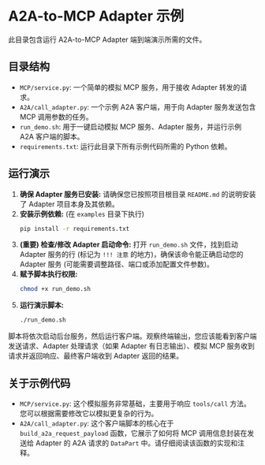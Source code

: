# A2A-to-MCP Adapter 示例

此目录包含运行 A2A-to-MCP Adapter 端到端演示所需的文件。

## 目录结构

- `MCP/service.py`: 一个简单的模拟 MCP 服务，用于接收 Adapter 转发的请求。
- `A2A/call_adapter.py`: 一个示例 A2A 客户端，用于向 Adapter 服务发送包含 MCP 调用参数的任务。
- `run_demo.sh`: 用于一键启动模拟 MCP 服务、Adapter 服务，并运行示例 A2A 客户端的脚本。
- `requirements.txt`: 运行此目录下所有示例代码所需的 Python 依赖。

## 运行演示

1.  **确保 Adapter 服务已安装:** 请确保您已按照项目根目录 `README.md` 的说明安装了 Adapter 项目本身及其依赖。
2.  **安装示例依赖:** (在 `examples` 目录下执行)
    ```bash
    pip install -r requirements.txt
    ```
3.  **(重要) 检查/修改 Adapter 启动命令:** 打开 `run_demo.sh` 文件，找到启动 Adapter 服务的行 (标记为 `!!! 注意` 的地方)，确保该命令能正确启动您的 Adapter 服务 (可能需要调整路径、端口或添加配置文件参数)。
4.  **赋予脚本执行权限:**
    ```bash
    chmod +x run_demo.sh
    ```
5.  **运行演示脚本:**
    ```bash
    ./run_demo.sh
    ```

脚本将依次启动后台服务，然后运行客户端。观察终端输出，您应该能看到客户端发送请求、Adapter 处理请求（如果 Adapter 有日志输出）、模拟 MCP 服务收到请求并返回响应、最终客户端收到 Adapter 返回的结果。

## 关于示例代码

- `MCP/service.py`: 这个模拟服务非常基础，主要用于响应 `tools/call` 方法。您可以根据需要修改它以模拟更复杂的行为。
- `A2A/call_adapter.py`: 这个客户端脚本的核心在于 `build_a2a_request_payload` 函数，它展示了如何将 MCP 调用信息封装在发送给 Adapter 的 A2A 请求的 `DataPart` 中。请仔细阅读该函数的实现和注释。
